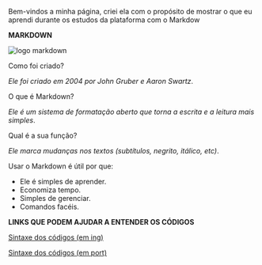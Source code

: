
Bem-vindos a minha página, criei ela com o propósito de mostrar o que eu aprendi durante os estudos da plataforma com o Markdow

**MARKDOWN**

![logo markdown](https://user-images.githubusercontent.com/80926650/117685460-55536a80-b18c-11eb-80f4-4184c5d30df4.png)


Como foi criado?

*Ele foi criado em 2004 por John Gruber e Aaron Swartz*.

O que é Markdown?

*Ele é um sistema de formatação aberto que torna a escrita e a leitura mais simples*.

Qual é a sua função?

*Ele marca mudanças nos textos (subtítulos, negrito, itálico, etc)*.

Usar o Markdown é útil por que:

- Ele é simples de aprender.
-  Economiza tempo.
- Simples de gerenciar.
- Comandos facéis.

**LINKS QUE PODEM AJUDAR  A ENTENDER OS CÓDIGOS**

[Sintaxe dos códigos (em ing)](https://guides.github.com/features/mastering-markdown/)

[Sintaxe dos códigos (em port)](https://github.com/luong-komorebi/Markdown-Tutorial/blob/master/README_pt-BR.md#sintaxe-do-markdown)


